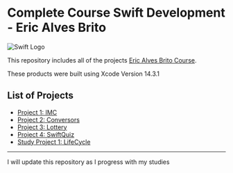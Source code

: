 # Complete Course Swift Development - Eric Alves Brito

![Swift Logo](https://github.com/Luanmarcosdev/eric-swift-course/assets/128191866/33253988-f9a3-4c8f-8763-cc4df5dbc083)

This repository includes all of the projects [Eric Alves Brito Course](https://www.udemy.com/course/curso-completo-de-desenvolvimento-ios11swift4/).

These products were built using Xcode Version 14.3.1

## List of Projects
- [Project 1: IMC](https://github.com/Luanmarcosdev/eric-swift-course/tree/main/IMC)
- [Project 2: Conversors](https://github.com/luanmarcosdev/eric-swift-course/tree/main/Conversors)
- [Project 3: Lottery](https://github.com/luanmarcosdev/eric-swift-course/tree/main/Lottery)
- [Project 4: SwiftQuiz](https://github.com/luanmarcosdev/eric-swift-course/tree/main/SwiftQuiz)
- [Study Project 1: LifeCycle](https://github.com/luanmarcosdev/eric-swift-course/tree/main/LifeCycle)

---
I will update this repository as I progress with my studies
